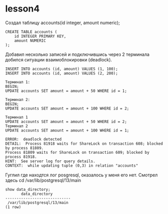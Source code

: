 # lesson4

Создал таблицу accounts(id integer, amount numeric);
```
CREATE TABLE accounts (
    id INTEGER PRIMARY KEY,
    amount NUMERIC
);
```

Добавил несколько записей и подключившись через 2 терминала добился ситуации взаимоблокировки (deadlock).

```
INSERT INTO accounts (id, amount) VALUES (1, 100);
INSERT INTO accounts (id, amount) VALUES (2, 200);
```
```
Терминал 1:
BEGIN;
UPDATE accounts SET amount = amount + 50 WHERE id = 1;
```

```
Терминал 2:
BEGIN;
UPDATE accounts SET amount = amount + 100 WHERE id = 2;
```
```
Терминал 1
UPDATE accounts SET amount = amount + 50 WHERE id = 2;
Терминал 2
UPDATE accounts SET amount = amount + 100 WHERE id = 1;
```

```
ERROR:  deadlock detected
DETAIL:  Process 81918 waits for ShareLock on transaction 608; blocked by process 81809.
Process 81809 waits for ShareLock on transaction 609; blocked by process 81918.
HINT:  See server log for query details.
CONTEXT:  while updating tuple (0,3) in relation "accounts"
```
Гуглил где находтся лог posgresql, оказалось у меня его нет. Смотрел здесь cd /var/lib/postgresql/13/main 
```
show data_directory;
       data_directory
-----------------------------
 /var/lib/postgresql/13/main
(1 row)
```
